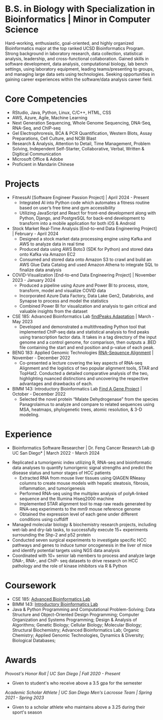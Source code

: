 # B.S. in Biology with Specialization in Bioinformatics | Minor in Computer Science
Hard-working, enthusiastic, goal-oriented, and highly organized Bioinformatics major at the top ranked UCSD Bioinformatics Program. Strong background in laboratory research, data collection, statistical analysis, leadership, and cross-functional collaboration. Gained skills in software development, data analysis, computational biology, lab bench settings, using laboratory equipment, leading teams/presenting to groups, and managing large data sets using technologies. Seeking opportunities in gaining career experiences within the software/data analysis career field.

# Core Competencies
- RStudio, Java, Python, Linux, C/C++, HTML, CSS
- AWS, Azure, Agile, Machine Learning
- Next Generation Sequencing, Whole Genome Sequencing, DNA-Seq, RNA-Seq, and ChIP-seq
- Gel Electrophroresis, BCA & PCR Quantification, Western Blots, Assay Preparations, Cell Culture, and NCBI Blast
- Research & Analysis, Attention to Detail, Time Management, Problem Solving, Independent Self-Starter, Collaborative, Verbal, Written & Digitical Communication
- Microsoft Office & Adobe
- Proficient in Mandarin Chinese

# Projects
- FitnessAI [Software Engineer Passion Project] | April 2024 - Present
  - Integrated AI into Python code which automates a fitness routine based on user’s free time and gym accessibility
  - Utilizing JavaScript and React for front-end development along with Python, Django, and PostgreSQL for back-end development to transform into a mobile application for both iOS & Android
- Stock Market Real-Time Analysis [End-to-end Data Engineering Project] | February - April 2024
  - Designed a stock market data processing engine using Kafka and AWS to analyze data in real time
  - Produced data using AWS Boto3 (SDK for Python) and stored data onto Kafka via Amazon EC2
  - Consumed and stored data onto Amazon S3 to crawl and build an AWS Glue Data Catalog and used Amazon Athena to integrate SQL to finalize data analysis
- COVID-Visualization [End-to-end Data Engineering Project] | November 2023 - January 2024
  - Produced a pipeline using Azure and Power BI to process, store, transform, model and visualize COVID data
  - Incorporated Azure Data Factory, Data Lake Gen2, Databricks, and Synapse to process and model the statistics
  - Combined Power BI for visualization and analysis to gain critical and valuable insights from the dataset
- CSE 185: Advanced Bioinformatics Lab [findPeaks Adaptation](https://github.com/g1cole/CSE185) | March - May 2023
  - Developed and demonstrated a multithreading Python tool that implemented ChIP-seq data and statistical analysis to find peaks using transcription factor data. It takes in a tag directory of the input genome and a control genome, for comparison, then outputs a .BED file containing the start and end position and p-value of each peak.
- BENG 183: Applied Genomic Technologies [RNA-Sequence Alignment](https://github.com/g1cole/beng183) | November - December 2022
  - Co-presented a lecture covering the key aspects of RNA-seq Alignment and the logistics of two popular alignment tools, STAR and TopHat2. Conducted a detailed comparative analysis of the two, highlighting nuanced distinctions and uncovering the respective advantages and drawbacks of each.
- BIMM 143: Introductory Bioinformatics Lab [Find A Gene Project](https://github.com/g1cole/bimm143/blob/main/Find%20A%20Gene%20Project%20Website.pdf) | October - December 2022
  - Selected the novel protein “Malate Dehydrogenase” from the species Panagrolaimus to analyze and compare to related sequences using MSA, heatmaps, phylogenetic trees, atomic resolution, & 3-D modeling.

# Experience
* Bioinformatics Software Researcher | Dr. Feng Cancer Research Lab @ UC San Diego* | March 2022 - March 2024
- Replicated a tumorigenic index utilizing R, RNA-seq and bioinformatic data analyses to quantify tumorigenic signal strengths and predict the disease status and tumor stages of HCC patients
    - Extracted RNA from mouse liver tissues using QIAGEN RNeasy columns to create mouse models with hepatic steatosis, fibrosis, inflammation, and tumorigenesis
    - Performed RNA-seq using the multiplex analysis of polyA-linked sequence and the Illumina Hiseq2000 machine
    - Implemented STAR alignment tool to map raw reads generated by RNA-seq experiments to the mm9 mouse reference genome
    - Obtained the expression level of each gene under different conditions using cuffdiff
- Managed molecular biology & biochemistry research projects, including wet-lab and dry-lab tasks, to successfully execute 15+ experiments surrounding the Shp-2 and p52 protein
- Conducted seven surgical experiments to investigate specific HCC pathways and genes to induce tumor oncogenesis in the liver of mice and identify potential targets using NGS data analysis
- Coordinated with 10+ senior lab members to process and analyze large DNA-, RNA-, and ChIP- seq datasets to drive research on HCC pathology and the role of kinase inhibitors via R & Python
  
# Coursework
- CSE 185: [Advanced Bioinformatics Lab](https://g1cole.github.io/CSE185_Lab/)
- BIMM 143: [Introductory Bioinformatics Lab](https://g1cole.github.io/bimm143/)
- Java & Python Programming and Computational Problem-Solving; Data Structure and Object-Oriented Design Programming; Computer Organization and Systems Programming; Design & Analysis of Algorithms; Genetic Biology; Cellular Biology; Molecular Biology; Structural Biochemistry; Advanced Bioinformatics Lab; Organic Chemistry; Applied Genomic Technologies, Dynamics & Diversity; Biological Databases;

# Awards
*Provost's Honor Roll | UC San Diego | Fall 2020 - Present*
- Given to student's who receive above a 3.5 gpa for the semester
  
*Academic Scholar Athlete | UC San Diego Men's Lacrosse Team | Spring 2021 - Spring 2023*
- Given to a scholar athlete who maintains above a 3.25 during their sport's season
